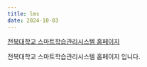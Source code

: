 ```yaml
---
title: lms
date: 2024-10-03
---
```


[전북대학교 스마트학습관리시스템 홈페이지](https://ieilms.jbnu.ac.kr/)

<!--more-->

전북대학교 스마트학습관리시스템 홈페이지 입니다. 